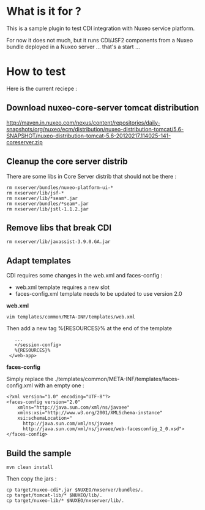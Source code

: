 
# What is it for ?

This is a sample plugin to test CDI integration with Nuxeo service platform.

For now it does not much, but it runs CDI/JSF2 components from a Nuxeo bundle deployed in a Nuxeo server ... that's a start ...

# How to test

Here is the current reciepe :

## Download nuxeo-core-server tomcat distribution

http://maven.in.nuxeo.com/nexus/content/repositories/daily-snapshots/org/nuxeo/ecm/distribution/nuxeo-distribution-tomcat/5.6-SNAPSHOT/nuxeo-distribution-tomcat-5.6-20120217.114025-141-coreserver.zip

## Cleanup the core server distrib

There are some libs in Core Server distrib that should not be there :

    rm nxserver/bundles/nuxeo-platform-ui-*
    rm nxserver/lib/jsf-*
    rm nxserver/lib/*seam*.jar
    rm nxserver/bundles/*seam*.jar
    rm nxserver/lib/jstl-1.1.2.jar

## Remove libs that break CDI

    rm nxserver/lib/javassist-3.9.0.GA.jar

## Adapt templates

CDI requires some changes in the web.xml and faces-config :

 - web.xml template requires a new slot
 - faces-config.xml template needs to be updated to use version 2.0

**web.xml**

    vim templates/common/META-INF/templates/web.xml

Then add a new tag %{RESOURCES}% at the end of the template

       ...
       </session-config>
       %{RESOURCES}%       
     </web-app>

**faces-config**

Simply replace the ./templates/common/META-INF/templates/faces-config.xml with an empty one :

    <?xml version="1.0" encoding="UTF-8"?>
    <faces-config version="2.0"
        xmlns="http://java.sun.com/xml/ns/javaee"
        xmlns:xsi="http://www.w3.org/2001/XMLSchema-instance"
        xsi:schemaLocation="
          http://java.sun.com/xml/ns/javaee
          http://java.sun.com/xml/ns/javaee/web-facesconfig_2_0.xsd">
    </faces-config>

## Build the sample

    mvn clean install

Then copy the jars :

    cp target/nuxeo-cdi*.jar $NUXEO/nxserver/bundles/.
    cp target/tomcat-lib/* $NUXEO/lib/.
    cp target/nuxeo-lib/* $NUXEO/nxserver/lib/.


  

